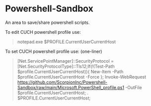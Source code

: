 # Powershell-Sandbox
An area to save/share powershell scripts.

To edit CUCH powershell profile use:
> notepad.exe $PROFILE.CurrentUserCurrentHost

To set CUCH powershell profile use: (one-liner)
> [Net.ServicePointManager]::SecurityProtocol = [Net.SecurityProtocolType]::Tls12;If(!(Test-Path $profile.CurrentUserCurrentHost)){ New-Item -Path $profile.CurrentUserCurrentHost -Force }; Invoke-WebRequest https://github.com/ScorpionInc/Powershell-Sandbox/raw/main/Microsoft.PowerShell_profile.ps1 -OutFile $profile.CurrentUserCurrentHost; . $PROFILE.CurrentUserCurrentHost;
